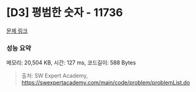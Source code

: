 # [D3] 평범한 숫자 - 11736 

[문제 링크](https://swexpertacademy.com/main/code/problem/problemDetail.do?contestProbId=AXhh-H-KwUcDFARQ) 

### 성능 요약

메모리: 20,504 KB, 시간: 127 ms, 코드길이: 588 Bytes



> 출처: SW Expert Academy, https://swexpertacademy.com/main/code/problem/problemList.do
